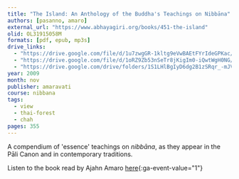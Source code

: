 ```yaml
---
title: "The Island: An Anthology of the Buddha's Teachings on Nibbāna"
authors: [pasanno, amaro]
external_url: "https://www.abhayagiri.org/books/451-the-island"
olid: OL31915058M
formats: [pdf, epub, mp3s]
drive_links:
  - "https://drive.google.com/file/d/1u7zwgGR-1kltg9eVwBAEtFYrIdeGPKac/view?usp=drivesdk"
  - "https://drive.google.com/file/d/1oRZ9Zb53nSeTr8jKigIm0-iQwtWgH0NG/view?usp=drivesdk"
  - "https://drive.google.com/drive/folders/1S1LHlBgIyD6dg2B1zSRqr_-mJVKDXHF8"
year: 2009
month: nov
publisher: amaravati
course: nibbana
tags:
  - view
  - thai-forest
  - chah
pages: 355
---
```


A compendium of 'essence' teachings on _nibbāna_, as they appear in the Pāli Canon and in contemporary traditions.

Listen to the book read by Ajahn Amaro [here](https://amaravati.org/series/the-island/){:ga-event-value="1"}

